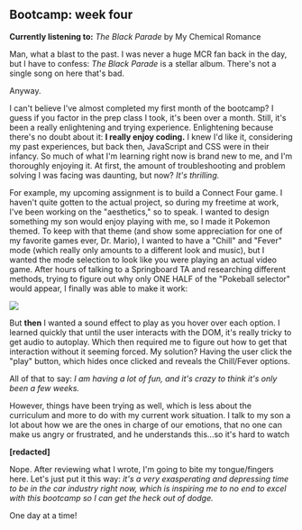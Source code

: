 ## Bootcamp: week four

**Currently listening to:** _The Black Parade_ by My Chemical Romance

Man, what a blast to the past. I was never a huge MCR fan back in the day, but I have to confess: _The Black Parade_ is a stellar album. There's not a single song on here that's bad.

Anyway.

I can't believe I've almost completed my first month of the bootcamp? I guess if you factor in the prep class I took, it's been over a month. Still, it's been a really enlightening and trying experience. Enlightening because there's no doubt about it: **I really enjoy coding.** I knew I'd like it, considering my past experiences, but back then, JavaScript and CSS were in their infancy. So much of what I'm learning right now is brand new to me, and I'm thoroughly enjoying it. At first, the amount of troubleshooting and problem solving I was facing was daunting, but now? _It's thrilling._ 

For example, my upcoming assignment is to build a Connect Four game. I haven't quite gotten to the actual project, so during my freetime at work, I've been working on the "aesthetics," so to speak. I wanted to design something my son would enjoy playing with me, so I made it Pokemon themed. To keep with that theme (and show some appreciation for one of my favorite games ever, Dr. Mario), I wanted to have a "Chill" and "Fever" mode (which really only amounts to a different look and music), but I wanted the mode selection to look like you were playing an actual video game. After hours of talking to a Springboard TA and researching different methods, trying to figure out why only ONE HALF of the "Pokeball selector" would appear, I finally was able to make it work:

<img src="https://i.ibb.co/jRTBD6b/Animation.gif">

But **then** I wanted a sound effect to play as you hover over each option. I learned quickly that until the user interacts with the DOM, it's really tricky to get audio to autoplay. Which then required me to figure out how to get that interaction without it seeming forced. My solution? Having the user click the "play" button, which hides once clicked and reveals the Chill/Fever options.

All of that to say: _I am having a lot of fun, and it's crazy to think it's only been a few weeks._

However, things have been trying as well, which is less about the curriculum and more to do with my current work situation. I talk to my son a lot about how we are the ones in charge of our emotions, that no one can make us angry or frustrated, and he understands this...so it's hard to watch 

**[redacted]**

Nope. After reviewing what I wrote, I'm going to bite my tongue/fingers here. Let's just put it this way: _it's a very exasperating and depressing time to be in the car industry right now, which is inspiring me to no end to excel with this bootcamp so I can get the heck out of dodge._

One day at a time!

